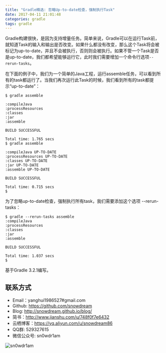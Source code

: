 ```yaml
---
title: "Gradle精选: 忽略Up-to-date检查，强制执行Task"
date: 2017-04-11 21:01:48
categories: gradle
tags: gradle
---
```


Gradle构建很快，是因为支持增量任务。简单来说，Gradle可以在运行Task前，就知道Task的输入和输出是否改变。如果什么都没有改变，那么这个Task将会被标记为up-to-date，并且不会被执行，否则则会被执行。如果不管一个Task是否是up-to-date，我们都希望能够运行它，此时我们需要增加一个命令行选项`--rerun-tasks`。

在下面的例子中，我们为一个简单的Java工程，运行assemble任务，可以看到所有的task都运行了。当我们再次运行此Task的时候，我们看到所有的task都提示“up-to-date”：
```
$ gradle assemble
 
:compileJava
:processResources
:classes
:jar
:assemble
 
BUILD SUCCESSFUL
 
Total time: 1.765 secs
$ gradle assemble
 
:compileJava UP-TO-DATE
:processResources UP-TO-DATE
:classes UP-TO-DATE
:jar UP-TO-DATE
:assemble UP-TO-DATE
 
BUILD SUCCESSFUL
 
Total time: 0.715 secs
$
```

为了忽略up-to-date检查，强制执行所有task，我们需要添加这个选项 --rerun-tasks：
```
$ gradle --rerun-tasks assemble
:compileJava
:processResources
:classes
:jar
:assemble
 
BUILD SUCCESSFUL
 
Total time: 1.037 secs
$
```

基于Gradle 3.2.1编写。






## 联系方式
* Email：yanghui1986527#gmail.com
* Github: https://github.com/snowdream
* Blog: http://snowdream.github.io/blog/
* 简书：http://www.jianshu.com/u/748f0f7e6432
* 云栖博客：https://yq.aliyun.com/u/snowdream86 
* QQ群: 529327615     
* 微信公众号:  sn0wdr1am    

![sn0wdr1am](https://static.dingtalk.com/media/lADOmAwFCs0BAs0BAg_258_258.jpg)
